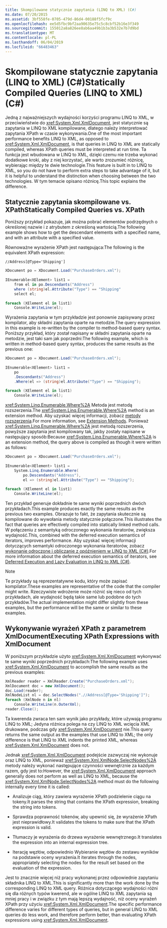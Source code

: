 ```yaml
---
title: Skompilowane statycznie zapytania (LINQ to XML) (C#)
ms.date: 07/20/2015
ms.assetid: 3bf558fe-0705-479d-86d4-00188f5fcf9c
ms.openlocfilehash: ee5d5fbc9bf2aa90635e75c5c8cbf52b16e3f349
ms.sourcegitcommit: 155012a8a826ee8ab6aa49b1b3a3b532e7b7d9bd
ms.translationtype: MT
ms.contentlocale: pl-PL
ms.lasthandoff: 06/04/2019
ms.locfileid: "66483463"
---
```

# <a name="statically-compiled-queries-linq-to-xml-c"></a><span data-ttu-id="04782-102">Skompilowane statycznie zapytania (LINQ to XML) (C#)</span><span class="sxs-lookup"><span data-stu-id="04782-102">Statically Compiled Queries (LINQ to XML) (C#)</span></span>
<span data-ttu-id="04782-103">Jedną z najważniejszych wydajności korzyści programu LINQ to XML, w przeciwieństwie do <xref:System.Xml.XmlDocument>, jest statycznie są zapytania w LINQ to XML kompilowane, dlatego należy interpretować zapytania XPath w czasie wykonywania.</span><span class="sxs-lookup"><span data-stu-id="04782-103">One of the most important performance benefits LINQ to XML, as opposed to <xref:System.Xml.XmlDocument>, is that queries in LINQ to XML are statically compiled, whereas XPath queries must be interpreted at run time.</span></span> <span data-ttu-id="04782-104">Ta funkcja jest wbudowana w LINQ to XML, dzięki czemu nie trzeba wykonać dodatkowe kroki, aby z niej korzystać, ale warto zrozumieć różnicę, wybierając między te dwie technologie.</span><span class="sxs-lookup"><span data-stu-id="04782-104">This feature is built in to LINQ to XML, so you do not have to perform extra steps to take advantage of it, but it is helpful to understand the distinction when choosing between the two technologies.</span></span> <span data-ttu-id="04782-105">W tym temacie opisano różnicę.</span><span class="sxs-lookup"><span data-stu-id="04782-105">This topic explains the difference.</span></span>  
  
## <a name="statically-compiled-queries-vs-xpath"></a><span data-ttu-id="04782-106">Statycznie zapytania skompilowane vs. XPath</span><span class="sxs-lookup"><span data-stu-id="04782-106">Statically Compiled Queries vs. XPath</span></span>  
 <span data-ttu-id="04782-107">Poniższy przykład pokazuje, jak można pobrać elementów podrzędnych o określonej nazwie i z atrybutem z określoną wartością.</span><span class="sxs-lookup"><span data-stu-id="04782-107">The following example shows how to get the descendant elements with a specified name, and with an attribute with a specified value.</span></span>  
  
 <span data-ttu-id="04782-108">Równoważne wyrażenie XPath jest następująca:</span><span class="sxs-lookup"><span data-stu-id="04782-108">The following is the equivalent XPath expression:</span></span>  
  
```  
//Address[@Type='Shipping']  
```  
  
```csharp  
XDocument po = XDocument.Load("PurchaseOrders.xml");  
  
IEnumerable<XElement> list1 =  
    from el in po.Descendants("Address")  
    where (string)el.Attribute("Type") == "Shipping"  
    select el;  
  
foreach (XElement el in list1)  
    Console.WriteLine(el);  
```  
  
 <span data-ttu-id="04782-109">Wyrażenia zapytania w tym przykładzie jest ponownie zapisywany przez kompilator, aby składni zapytania oparte na metodzie.</span><span class="sxs-lookup"><span data-stu-id="04782-109">The query expression in this example is re-written by the compiler to method-based query syntax.</span></span> <span data-ttu-id="04782-110">Poniższy przykład, który został napisany w składni zapytania oparte na metodzie, jest taki sam jak poprzedni:</span><span class="sxs-lookup"><span data-stu-id="04782-110">The following example, which is written in method-based query syntax, produces the same results as the previous one:</span></span>  
  
```csharp  
XDocument po = XDocument.Load("PurchaseOrders.xml");  
  
IEnumerable<XElement> list1 =  
    po  
    .Descendants("Address")  
    .Where(el => (string)el.Attribute("Type") == "Shipping");  
  
foreach (XElement el in list1)  
    Console.WriteLine(el);  
```  
  
 <span data-ttu-id="04782-111"><xref:System.Linq.Enumerable.Where%2A> Metoda jest metodą rozszerzenia.</span><span class="sxs-lookup"><span data-stu-id="04782-111">The <xref:System.Linq.Enumerable.Where%2A> method is an extension method.</span></span> <span data-ttu-id="04782-112">Aby uzyskać więcej informacji, zobacz [metody rozszerzenia](../../../../csharp/programming-guide/classes-and-structs/extension-methods.md).</span><span class="sxs-lookup"><span data-stu-id="04782-112">For more information, see [Extension Methods](../../../../csharp/programming-guide/classes-and-structs/extension-methods.md).</span></span> <span data-ttu-id="04782-113">Ponieważ <xref:System.Linq.Enumerable.Where%2A> jest metodą rozszerzenia, powyższe zapytania jest kompilowany tak, jakby zostały napisane w następujący sposób:</span><span class="sxs-lookup"><span data-stu-id="04782-113">Because <xref:System.Linq.Enumerable.Where%2A> is an extension method, the query above is compiled as though it were written as follows:</span></span>  
  
```csharp  
XDocument po = XDocument.Load("PurchaseOrders.xml");  
  
IEnumerable<XElement> list1 =  
    System.Linq.Enumerable.Where(  
        po.Descendants("Address"),  
        el => (string)el.Attribute("Type") == "Shipping");  
  
foreach (XElement el in list1)  
    Console.WriteLine(el);  
```  
  
 <span data-ttu-id="04782-114">Ten przykład generuje dokładnie te same wyniki poprzednich dwóch przykładach.</span><span class="sxs-lookup"><span data-stu-id="04782-114">This example produces exactly the same results as the previous two examples.</span></span> <span data-ttu-id="04782-115">Obrazuje to fakt, że zapytania skutecznie są kompilowane do wywołania metody statycznie połączone.</span><span class="sxs-lookup"><span data-stu-id="04782-115">This illustrates the fact that queries are effectively compiled into statically linked method calls.</span></span> <span data-ttu-id="04782-116">W połączeniu z semantyką odroczonego wykonania iteratorów, zwiększa wydajność.</span><span class="sxs-lookup"><span data-stu-id="04782-116">This, combined with the deferred execution semantics of iterators, improves performance.</span></span> <span data-ttu-id="04782-117">Aby uzyskać więcej informacji dotyczących semantyki odroczonego wykonania iteratorów, zobacz [wykonanie odroczone i obliczanie z opóźnieniem w LINQ to XML (C#)](../../../../csharp/programming-guide/concepts/linq/deferred-execution-and-lazy-evaluation-in-linq-to-xml.md).</span><span class="sxs-lookup"><span data-stu-id="04782-117">For more information about the deferred execution semantics of iterators, see [Deferred Execution and Lazy Evaluation in LINQ to XML (C#)](../../../../csharp/programming-guide/concepts/linq/deferred-execution-and-lazy-evaluation-in-linq-to-xml.md).</span></span>  
  
> [!NOTE]
>  <span data-ttu-id="04782-118">Te przykłady są reprezentatywne kodu, który może zapisać kompilator.</span><span class="sxs-lookup"><span data-stu-id="04782-118">These examples are representative of the code that the compiler might write.</span></span> <span data-ttu-id="04782-119">Rzeczywiste wdrożenie może różnić się nieco od tych przykładach, ale wydajność będą takie same lub podobne do tych przykładów.</span><span class="sxs-lookup"><span data-stu-id="04782-119">The actual implementation might differ slightly from these examples, but the performance will be the same or similar to these examples.</span></span>  
  
## <a name="executing-xpath-expressions-with-xmldocument"></a><span data-ttu-id="04782-120">Wykonywanie wyrażeń XPath z parametrem XmlDocument</span><span class="sxs-lookup"><span data-stu-id="04782-120">Executing XPath Expressions with XmlDocument</span></span>  
 <span data-ttu-id="04782-121">W poniższym przykładzie użyto <xref:System.Xml.XmlDocument> wykonywać te same wyniki poprzednich przykładach:</span><span class="sxs-lookup"><span data-stu-id="04782-121">The following example uses <xref:System.Xml.XmlDocument> to accomplish the same results as the previous examples:</span></span>  
  
```csharp  
XmlReader reader = XmlReader.Create("PurchaseOrders.xml");  
XmlDocument doc = new XmlDocument();  
doc.Load(reader);  
XmlNodeList nl = doc.SelectNodes(".//Address[@Type='Shipping']");  
foreach (XmlNode n in nl)  
    Console.WriteLine(n.OuterXml);  
reader.Close();  
```  
  
 <span data-ttu-id="04782-122">Ta kwerenda zwraca ten sam wynik jako przykłady, które używają programu LINQ to XML; Jedyna różnica polega na czy LINQ to XML wcięcia XML drukowane, podczas gdy <xref:System.Xml.XmlDocument> nie.</span><span class="sxs-lookup"><span data-stu-id="04782-122">This query returns the same output as the examples that use LINQ to XML; the only difference is that LINQ to XML indents the printed XML, whereas <xref:System.Xml.XmlDocument> does not.</span></span>  
  
 <span data-ttu-id="04782-123">Jednak <xref:System.Xml.XmlDocument> podejście zazwyczaj nie wykonuje oraz LINQ to XML, ponieważ <xref:System.Xml.XmlNode.SelectNodes%2A> metody należy wykonać następujące czynności wewnętrznie za każdym razem, gdy jest to:</span><span class="sxs-lookup"><span data-stu-id="04782-123">However, the <xref:System.Xml.XmlDocument> approach generally does not perform as well as LINQ to XML, because the <xref:System.Xml.XmlNode.SelectNodes%2A> method must do the following internally every time it is called:</span></span>  
  
- <span data-ttu-id="04782-124">Analizuje ciąg, który zawiera wyrażenie XPath podzielenie ciągu na tokeny.</span><span class="sxs-lookup"><span data-stu-id="04782-124">It parses the string that contains the XPath expression, breaking the string into tokens.</span></span>  
  
- <span data-ttu-id="04782-125">Sprawdza poprawność tokenów, aby upewnić się, że wyrażenie XPath jest nieprawidłowy.</span><span class="sxs-lookup"><span data-stu-id="04782-125">It validates the tokens to make sure that the XPath expression is valid.</span></span>  
  
- <span data-ttu-id="04782-126">Tłumaczy je wyrażenia do drzewa wyrażenie wewnętrznego.</span><span class="sxs-lookup"><span data-stu-id="04782-126">It translates the expression into an internal expression tree.</span></span>  
  
- <span data-ttu-id="04782-127">Iterację węzłów, odpowiednio Wybieranie węzłów do zestawu wyników na podstawie oceny wyrażenia.</span><span class="sxs-lookup"><span data-stu-id="04782-127">It iterates through the nodes, appropriately selecting the nodes for the result set based on the evaluation of the expression.</span></span>  
  
 <span data-ttu-id="04782-128">Jest to znacznie więcej niż pracy wykonanej przez odpowiednie zapytaniu składnika LINQ to XML.</span><span class="sxs-lookup"><span data-stu-id="04782-128">This is significantly more than the work done by the corresponding LINQ to XML query.</span></span> <span data-ttu-id="04782-129">Różnica dotyczącego wydajności różni się dla różnych typów kwerend, ale w ogólne LINQ to XML zapytania są mniej pracy i w związku z tym mają lepszą wydajność, niż oceny wyrażeń XPath przy użyciu <xref:System.Xml.XmlDocument>.</span><span class="sxs-lookup"><span data-stu-id="04782-129">The specific performance difference varies for different types of queries, but in general LINQ to XML queries do less work, and therefore perform better, than evaluating XPath expressions using <xref:System.Xml.XmlDocument>.</span></span>  
  